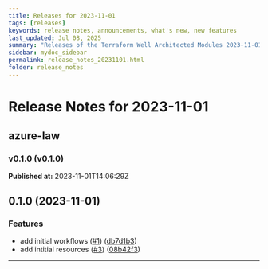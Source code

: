 ```yaml
---
title: Releases for 2023-11-01
tags: [releases]
keywords: release notes, announcements, what's new, new features
last_updated: Jul 08, 2025
summary: "Releases of the Terraform Well Architected Modules 2023-11-01"
sidebar: mydoc_sidebar
permalink: release_notes_20231101.html
folder: release_notes
---
```


# Release Notes for 2023-11-01

## azure-law
### v0.1.0 (v0.1.0)
**Published at:** 2023-11-01T14:06:29Z

## 0.1.0 (2023-11-01)


### Features

* add initial workflows ([#1](https://github.com/CloudNationHQ/terraform-azure-law/issues/1)) ([db7d1b3](https://github.com/CloudNationHQ/terraform-azure-law/commit/db7d1b33f404a1d0fe1bf348af105a17bf16824d))
* add intitial resources ([#3](https://github.com/CloudNationHQ/terraform-azure-law/issues/3)) ([08b42f3](https://github.com/CloudNationHQ/terraform-azure-law/commit/08b42f3546654602c9495801d8884e19c20e833a))

---


